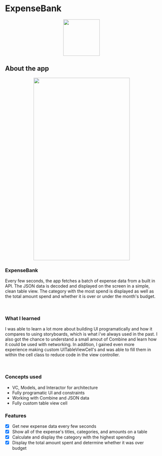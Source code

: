 # ExpenseBank

<p align="center">
<img src="https://user-images.githubusercontent.com/53502826/122479979-dc141800-cf80-11eb-91fc-16c01680f0a2.png" width="120" height="120">
</p>

## About the app

<p align="center">
<img src="https://user-images.githubusercontent.com/53502826/122481100-f3540500-cf82-11eb-96a0-7a893bd7b20e.png" width="317" height="600">
</p>

### ExpenseBank

Every few seconds, the app fetches a batch of expense data from a built in API. The JSON data is decoded and displayed on the screen in a simple, clean table view. The category with the most spend is displayed as well as the total amount spend and whether it is over or under the month's budget.

<br />

### What I learned

I was able to learn a lot more about building UI programatically and how it compares to using storyboards, which is what i've always used in the past. I also got the chance to understand a small amout of Combine and learn how it could be used with networking. In addition, I gained even more experience making custom UITableViewCell's and was able to fill them in within the cell class to reduce code in the view controller.

<br />

### Concepts used

* VC, Models, and Interactor for architecture
* Fully programatic UI and constraints
* Working with Combine and JSON data
* Fully custom table view cell

### Features

- [x] Get new expense data every few seconds
- [x] Show all of the expense's titles, categories, and amounts on a table
- [x] Calculate and display the category with the highest spending
- [x] Display the total amount spent and determine whether it was over budget
